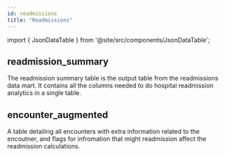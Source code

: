 ```yaml
---
id: readmissions
title: "Readmissions"
---
```


import { JsonDataTable } from '@site/src/components/JsonDataTable';

## readmission_summary

The readmission summary table is the output table from the readmissions data mart.  It contains all the columns needed to do hospital readmission analytics in a single table.

<JsonDataTable  jsonPath="nodes.model\.the_tuva_project\.readmissions__readmission_summary.columns"  />

## encounter_augmented

A table detailing all encounters with extra information related to the encoutner, and flags for infromation that might readmission affect the readmission calculations.

<JsonDataTable  jsonPath="nodes.model\.the_tuva_project\.readmissions__encounter_augmented.columns"  />